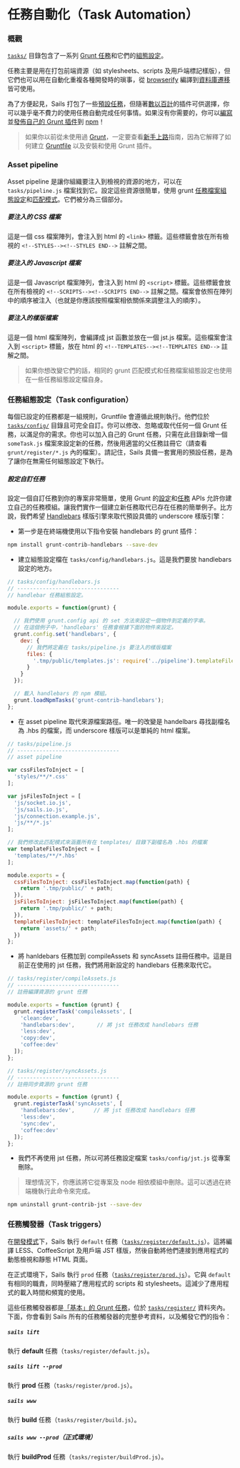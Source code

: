 # 任務自動化（Task Automation）

### 概觀

[`tasks/`](./#!documentation/anatomy/tasks) 目錄包含了一系列 [Grunt 任務](http://gruntjs.com/creating-tasks)和它們的[組態設定](http://gruntjs.com/configuring-tasks)。

任務主要是用在打包前端資源（如 stylesheets、scripts 及用戶端標記樣版），但它們也可以用在自動化重複各種開發時的瑣事，從 [browserify](https://github.com/jmreidy/grunt-browserify) 編譯到[資料庫遷移](https://www.npmjs.org/package/grunt-db-migrate)皆可使用。

為了方便起見，Sails 打包了一些[預設任務](./#!documentation/grunt/default-tasks)，但隨著[數以百計](http://gruntjs.com/plugins)的插件可供選擇，你可以幾乎毫不費力的使用任務自動完成任何事情。如果沒有你需要的，你可以[編寫](http://gruntjs.com/creating-tasks)並[發佈自己的 Grunt 插件](http://gruntjs.com/creating-plugins)到 [npm](http://npmjs.org)！

> 如果你以前從未使用過 [Grunt](http://gruntjs.com/)，一定要查看[新手上路](http://gruntjs.com/getting-started)指南，因為它解釋了如何建立 [Gruntfile](http://gruntjs.com/sample-gruntfile) 以及安裝和使用 Grunt 插件。


### Asset pipeline

Asset pipeline 是讓你組織要注入到檢視的資源的地方，可以在 `tasks/pipeline.js` 檔案找到它。設定這些資源很簡單，使用 grunt [任務檔案組態設定](http://gruntjs.com/configuring-tasks#files)和[匹配模式](http://gruntjs.com/configuring-tasks#globbing-patterns)。它們被分為三個部分。

##### 要注入的 CSS 檔案
這是一個 css 檔案陣列，會注入到 html 的 `<link>` 標籤。這些標籤會放在所有檢視的 `<!--STYLES--><!--STYLES END-->` 註解之間。

##### 要注入的 Javascript 檔案
這是一個 Javascript 檔案陣列，會注入到 html 的 `<script>` 標籤。這些標籤會放在所有檢視的 `<!--SCRIPTS--><!--SCRIPTS END-->` 註解之間。檔案會依照在陣列中的順序被注入（也就是你應該按照檔案相依關係來調整注入的順序）。

##### 要注入的樣版檔案
這是一個 html 檔案陣列，會編譯成 jst 函數並放在一個 jst.js 檔案。這些檔案會注入到 `<script>` 標籤，放在 html 的 `<!--TEMPLATES--><!--TEMPLATES END-->` 註解之間。

> 如果你想改變它們的話，相同的 grunt 匹配模式和任務檔案組態設定也使用在一些任務組態設定檔自身。

### 任務組態設定（Task configuration）

每個已設定的任務都是一組規則，Gruntfile 會遵循此規則執行。他們位於 [`tasks/config/`](/#/documentation/anatomy/myApp/tasks/config) 目錄且可完全自訂。你可以修改、忽略或取代任何一個 Grunt 任務，以滿足你的需求。你也可以加入自己的 Grunt 任務，只需在此目錄新增一個 `someTask.js` 檔案來設定新的任務，然後用適當的父任務註冊它（請查看 `grunt/register/*.js` 內的檔案）。請記住，Sails 具備一套實用的預設任務，是為了讓你在無需任何組態設定下執行。

##### 設定自訂任務

設定一個自訂任務到你的專案非常簡單，使用 Grunt 的[設定](http://gruntjs.com/api/grunt.config)和[任務](http://gruntjs.com/api/grunt.task) APIs 允許你建立自己的任務模組。讓我們實作一個建立新任務取代已存在任務的簡單例子。比方說，我們希望 [Handlebars](http://handlebarsjs.com/) 樣版引擎來取代預設具備的 underscore 樣版引擎：

* 第一步是在終端機使用以下指令安裝 handlebars 的 grunt 插件：

```bash
npm install grunt-contrib-handlebars --save-dev
```

* 建立組態設定檔在 `tasks/config/handlebars.js`。這是我們要放 handlebars 設定的地方。

```javascript
// tasks/config/handlebars.js
// --------------------------------
// handlebar 任務組態設定。

module.exports = function(grunt) {

  // 我們使用 grunt.config api 的 set 方法來設定一個物件到定義的字串。
  // 在這個例子中，'handlebars' 任務會根據下面的物件來設定。
  grunt.config.set('handlebars', {
    dev: {
      // 我們將定義在 tasks/pipeline.js 要注入的樣版檔案
      files: {
        '.tmp/public/templates.js': require('../pipeline').templateFilesToInject
      }
    }
  });

  // 載入 handlebars 的 npm 模組。
  grunt.loadNpmTasks('grunt-contrib-handlebars');
};
```

* 在 asset pipeline 取代來源檔案路徑。唯一的改變是 handelbars 尋找副檔名為 .hbs 的檔案，而 underscore 樣版可以是單純的 html 檔案。

```javascript
// tasks/pipeline.js
// --------------------------------
// asset pipeline

var cssFilesToInject = [
  'styles/**/*.css'
];

var jsFilesToInject = [
  'js/socket.io.js',
  'js/sails.io.js',
  'js/connection.example.js',
  'js/**/*.js'
];

// 我們修改此匹配模式來涵蓋所有在 templates/ 目錄下副檔名為 .hbs 的檔案
var templateFilesToInject = [
  'templates/**/*.hbs'
];

module.exports = {
  cssFilesToInject: cssFilesToInject.map(function(path) {
    return '.tmp/public/' + path;
  }),
  jsFilesToInject: jsFilesToInject.map(function(path) {
    return '.tmp/public/' + path;
  }),
  templateFilesToInject: templateFilesToInject.map(function(path) {
    return 'assets/' + path;
  })
};
```

* 將 hanldebars 任務加到 compileAssets 和 syncAssets 註冊任務中。這是目前正在使用的 jst 任務，我們將用新設定的 handlebars 任務來取代它。

```javascript
// tasks/register/compileAssets.js
// --------------------------------
// 註冊編譯資源的 grunt 任務

module.exports = function (grunt) {
  grunt.registerTask('compileAssets', [
    'clean:dev',
    'handlebars:dev',       // 將 jst 任務改成 handlebars 任務
    'less:dev',
    'copy:dev',
    'coffee:dev'
  ]);
};

// tasks/register/syncAssets.js
// --------------------------------
// 註冊同步資源的 grunt 任務

module.exports = function (grunt) {
  grunt.registerTask('syncAssets', [
    'handlebars:dev',      // 將 jst 任務改成 handlebars 任務
    'less:dev',
    'sync:dev',
    'coffee:dev'
  ]);
};
```

* 我們不再使用 jst 任務，所以可將任務設定檔案 `tasks/config/jst.js` 從專案刪除。

> 理想情況下，你應該將它從專案及 node 相依模組中刪除。這可以透過在終端機執行此命令來完成。
```bash
npm uninstall grunt-contrib-jst --save-dev
```

### 任務觸發器（Task triggers）

在[開發模式](http://beta.sailsjs.org/#/documentation/reference/sails.config/sails.config.local.html?q=environment)下，Sails 執行 `default` 任務（[`tasks/register/default.js`](http://beta.sailsjs.org/#/documentation/anatomy/myApp/tasks/register/default.js.html)）。這將編譯 LESS、CoffeeScript 及用戶端 JST 樣版，然後自動將他們連接到應用程式的動態檢視和靜態 HTML 頁面。

在正式環境下，Sails 執行 `prod` 任務（[`tasks/register/prod.js`](http://beta.sailsjs.org/#/documentation/anatomy/myApp/tasks/register/prod.js.html)）。它與 `default` 有相同的職責，同時壓縮了應用程式的 scripts 和 stylesheets。這減少了應用程式的載入時間和頻寬的使用。

這些任務觸發器都是[「基本」的 Grunt 任務](http://gruntjs.com/creating-tasks#basic-tasks)，位於 [`tasks/register/`](http://beta.sailsjs.org/#/documentation/anatomy/myApp/tasks/register) 資料夾內。下面，你會看到 Sails 所有的任務觸發器的完整參考資料，以及觸發它們的指令：

##### `sails lift`

執行 **default** 任務（`tasks/register/default.js`）。

##### `sails lift --prod`

執行 **prod** 任務（`tasks/register/prod.js`）。

##### `sails www`

執行 **build** 任務（`tasks/register/build.js`）。

##### `sails www --prod`（正式環境）

執行 **buildProd** 任務（`tasks/register/buildProd.js`）。

<docmeta name="uniqueID" value="TaskAutomation282238">
<docmeta name="displayName" value="Task Automation">

